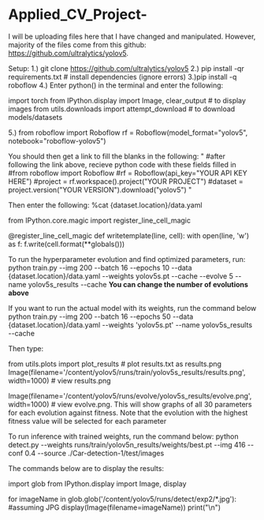 # Applied_CV_Project-

I will be uploading files here that I have changed and manipulated. However, majority of the files come from this github: https://github.com/ultralytics/yolov5. 

Setup:
1.) git clone https://github.com/ultralytics/yolov5
2.) pip install -qr requirements.txt  # install dependencies (ignore errors)
3.)pip install -q roboflow
4.) Enter python() in the terminal and enter the following:

import torch
from IPython.display import Image, clear_output  # to display images
from utils.downloads import attempt_download  # to download models/datasets

5.) from roboflow import Roboflow
rf = Roboflow(model_format="yolov5", notebook="roboflow-yolov5")

You should then get a link to fill the blanks in the following:
"
#after following the link above, recieve python code with these fields filled in
#from roboflow import Roboflow
#rf = Roboflow(api_key="YOUR API KEY HERE")
#project = rf.workspace().project("YOUR PROJECT")
#dataset = project.version("YOUR VERSION").download("yolov5")
"

Then enter the following: 
%cat {dataset.location}/data.yaml

from IPython.core.magic import register_line_cell_magic

@register_line_cell_magic
def writetemplate(line, cell):
    with open(line, 'w') as f:
        f.write(cell.format(**globals()))
        
        
To run the hyperparameter evolution and find optimized parameters, run:
python train.py --img 200 --batch 16 --epochs 10 --data {dataset.location}/data.yaml --weights yolov5s.pt --cache --evolve 5 --name yolov5s_results  --cache
 **You can change the number of evolutions above**

If you want to run the actual model with its weights, run the command below
python train.py --img 200 --batch 16 --epochs 50 --data {dataset.location}/data.yaml --weights 'yolov5s.pt' --name yolov5s_results  --cache

Then type:

from utils.plots import plot_results  # plot results.txt as results.png
Image(filename='/content/yolov5/runs/train/yolov5s_results/results.png', width=1000)  # view results.png

Image(filename='/content/yolov5/runs/evolve/yolov5s_results/evolve.png', width=1000)  # view evolve.png. This will show graphs of all 30 parameters for each evolution against fitness. Note that the evolution with the highest fitness value will be selected for each parameter

To run inference with trained weights, run the command below:
python detect.py --weights runs/train/yolov5n_results/weights/best.pt --img 416 --conf 0.4 --source ./Car-detection-1/test/images


The commands below are to display the results:

import glob
from IPython.display import Image, display

for imageName in glob.glob('/content/yolov5/runs/detect/exp2/*.jpg'): #assuming JPG
    display(Image(filename=imageName))
    print("\n")
